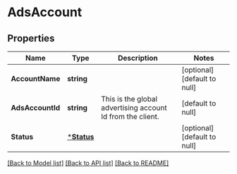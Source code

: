 # AdsAccount

## Properties
Name | Type | Description | Notes
------------ | ------------- | ------------- | -------------
**AccountName** | **string** |  | [optional] [default to null]
**AdsAccountId** | **string** | This is the global advertising account Id from the client. | [default to null]
**Status** | [***Status**](Status.md) |  | [optional] [default to null]

[[Back to Model list]](../README.md#documentation-for-models) [[Back to API list]](../README.md#documentation-for-api-endpoints) [[Back to README]](../README.md)


